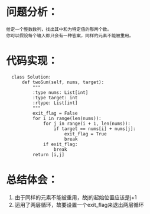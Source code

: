 # 问题分析：
    给定一个整数数列，找出其中和为特定值的那两个数。
    你可以假设每个输入都只会有一种答案，同样的元素不能被重用。

# 代码实现：
  
  ```
    class Solution:
        def twoSum(self, nums, target):
            """
            :type nums: List[int]
            :type target: int
            :rtype: List[int]
            """
            exit_flag = False
            for i in range(len(nums)):
                for j in range(i + 1, len(nums)):
                    if target == nums[i] + nums[j]:
                        exit_flag = True
                        break
                if exit_flag:
                    break
            return [i,j]
  ```
  
# 总结体会：
  1. 由于同样的元素不能被重用，故j的起始位置应该是j+1
  2. 运用了两层循环，故要设置一个exit_flag来退出两层循环
